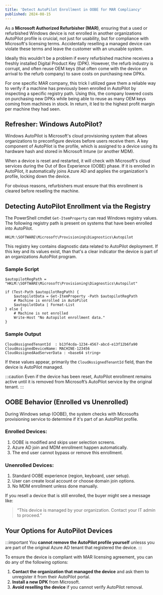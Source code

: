 ```yaml
---
title: 'Detect AutoPilot Enrollment in OOBE for MAR Compliancy'
published: 2024-08-15
---
```


As a **Microsoft Authorized Refurbisher (MAR)**, ensuring that a used or refurbished Windows device is not enrolled in another organizations AutoPilot profile is cruicial, not just for usability, but for compliance with Microsoft's licensing terms. Accidentally reselling a managed device can violate these terms and leave the customer with an unusable system.

Ideally this wouldn't be a problem if every refurbished machine receives a freshly installed Digital Product Key (DPK). However, the refurb industry is corrupt, and often reuse OEM keys (that often come with the device on arrival to the refurb company) to save costs on purchasing new DPKs.

For one specific MAR company, this trick I utilized gave them a reliable way to verify if a machine has previously been enrolled in AutoPilot by inspecting a specific registry path. Using this, the company lowered costs on purchasing new DPKs while being able to reuse as many OEM keys coming from machines in stock. In return, it led to the highest profit margin per machine they had seen.

## Refresher: Windows AutoPilot?

Windows AutoPilot is Microsoft's cloud provisioning system that allows organizations to preconfigure devices before users receive them. A key component of AutoPilot is the profile, which is assigned to a device using its hardware hash and stored in Microsoft Intune (or another MDM).

When a device is reset and restarted, it will check with Microsoft's cloud services during the Out of Box Experience (OOBE) phase. If it is enrolled in AutoPilot, it automatically joins Azure AD and applies the organization's profile, locking down the device.

For obvious reasons, refurbishers must ensure that this enrollment is cleared before reselling the machine.

## Detecting AutoPilot Enrollment via the Registry

The PowerShell cmdlet `Get-ItemProperty` can read Windows registry values. The following registry path is present on systems that have been enrolled into AutoPilot.

```shell
HKLM:\SOFTWARE\Microsoft\Provisioning\Diagnostics\Autopilot
```

This registry key contains diagnostic data related to AutoPilot deployment. If this key and its values exist, than that's a clear indicator the device is part of an organizations AutoPilot program.

### Sample Script

```shell title="autopilot_check.ps1"
$autopilotRegPath = "HKLM:\SOFTWARE\Microsoft\Provisioning\Diagnostics\Autopilot"

if (Test-Path $autopilotRegPath) {
    $autopilotData = Get-ItemProperty -Path $autopilotRegPath
    # Machine is enrolled in AutoPilot 
    $autopilotData | Format-List
} else {
    # Machine is not enrolled
    Write-Host "No Autopilot enrollment data."
}
```

### Sample Output

```shell
CloudAssignedTenantId  : b13f4cda-1234-4567-abcd-e13f12b6fa90
CloudAssignedDeviceName: MACHINE-123456
CloudAssignedAadServerData : <base64 string>
```

If these values appear, primarily the `CloudAssignedTenantId` field, than the device is AutoPilot managed.

:::caution
Even if the device has been reset, AutoPilot enrollment remains active until it is removed from Microsoft’s AutoPilot service by the original tenant.
:::

## OOBE Behavior (Enrolled vs Unenrolled)

During Windows setup (OOBE), the system checks with Microsofts provisioning service to determine if it's part of an AutoPilot profile.

### Enrolled Devices:
1. OOBE is modified and skips user selection screens.
2. Azure AD join and MDM enrollment happen automatically.
3. The end user cannot bypass or remove this enrollment.

### Unenrolled Devices:

1. Standard OOBE experience (region, keyboard, user setup).
2. User can create local account or choose domain join options.
3. No MDM enrollment unless done manually.

If you resell a device that is still enrolled, the buyer might see a message like:

> “This device is managed by your organization. Contact your IT admin to proceed.”


## Your Options for AutoPilot Devices
:::important
You **cannot remove the AutoPilot profile yourself** unlesss you are part of the original Azure AD tenant that registered the device. 
:::

To ensure the device is compliant with MAR licensing agreement, you can do any of the following options:

1. **Contact the organization that managed the device** and ask them to unregister it from their AutoPilot portal.
2. **Install a new DPK** from Microsoft.
3. **Avoid reselling the device** if you cannot verify AutoPilot removal.

